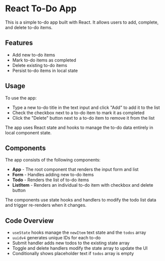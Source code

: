 
# React To-Do App

This is a simple to-do app built with React. It allows users to add, complete, and delete to-do items.

## Features

- Add new to-do items
- Mark to-do items as completed
- Delete existing to-do items
- Persist to-do items in local state

## Usage

To use the app:

- Type a new to-do title in the text input and click "Add" to add it to the list
- Check the checkbox next to a to-do item to mark it as completed
- Click the "Delete" button next to a to-do item to remove it from the list

The app uses React state and hooks to manage the to-do data entirely in local component state.

## Components

The app consists of the following components:

- **App** - The root component that renders the input form and list 
- **Form** - Handles adding new to-do items
- **Todo** - Renders the list of to-do items
- **ListItem** - Renders an individual to-do item with checkbox and delete button

The components use state hooks and handlers to modify the todo list data and trigger re-renders when it changes.

## Code Overview

- `useState` hooks manage the `newItem` text state and the `todos` array 
- `uuidv4` generates unique IDs for each to-do 
- Submit handler adds new todos to the existing state array
- Toggle and delete handlers modify the state array to update the UI
- Conditionally shows placeholder text if `todos` array is empty


